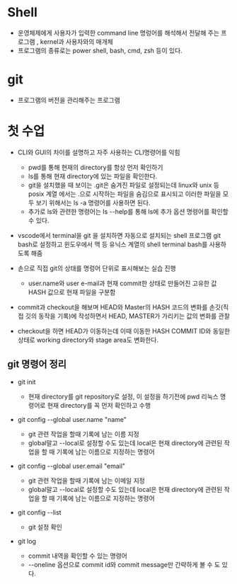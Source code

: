 # Shell
* 운영체제에게 사용자가 입력한 command line 명렁어를 해석해서 전달해 주는 프로그램 , kernel과 사용자와의 매개체
* 프로그램의 종류로는 power shell, bash, cmd, zsh 등이 있다.

# git
* 프로그램의 버전을 관리해주는 프로그램


# 첫 수업
* CLI와 GUI의 차이를 설명하고 자주 사용하는 CLI명령어를 익힘
    * pwd를 통해 현재의 directory를 항상 먼저 확인하기 
    * ls를 통해 현재 directory에 있는 파일을 확인한다.
    * git을 설치했을 때 보이는 .git은 숨겨진 파일로 설정되는데 linux와 unix 등 posix 계열 에서는 .으로 시작하는 파일을 숨김으로 표시되고 이러한 파일을 모두 보기 위해서는 ls -a 명령어를 사용하면 된다.
    * 추가로 ls와 관련한 명령어는 ls --help를 통해 ls에 추가 옵션 명령어를 확인할 수 있다.

* vscode에서 terminal을 git 을 설치하면 자동으로 설치되는 shell 프로그램 git bash로 설정하고 윈도우에서 맥 등 유닉스 계열의 shell terminal bash를 사용하도록 해줌
* 손으로 직접 git의 상태를 명렁어 단위로 표시해보는 실습 진행
    * user.name와 user e-mail과 현재 commit한 상태로 만들어진 고유한 값 HASH 값으로 현재 파일을 구분함

* commit과 checkout을 해보며 HEAD와 Master의 HASH 코드의 변화를 손깃(직접 깃의 동작을 기록)에 작성하면서 HEAD, MASTER가 가리키는 값의 변화를 관찰

* checkout을 하면 HEAD가 이동하는데 이때 이동한 HASH COMMIT ID와 동일한 상태로 working directory와 stage area도 변화한다.



## git 명령어 정리
* git init
    * 현재 directory를 git repository로 설정, 이 설정을 하기전에 pwd 리눅스 명령어로 현재 directory를 꼭 먼저 확인하고 수행

* git config --global user.name "name"
    * git 관련 작업을 할때 기록에 남는 이름 지정
    * global말고 --local로 설정할 수도 있는데 local은 현재 directory에 관련된 작업을 할 때 기록에 남는 이름으로 지정하는 명령어
* git config --global user.email "email"
    * git 관련 작업을 할때 기록에 남는 이메일 지정
    * global말고 --local로 설정할 수도 있는데 local은 현재 directory에 관련된 작업을 할 때 기록에 남는 이름으로 지정하는 명령어

* git config --list
    * git 설정 확인

* git log
    * commit 내역을 확인할 수 있는 명령어
    * --oneline 옵션으로 commit id와 commit message만 간략하게 볼 수 도 있다.

